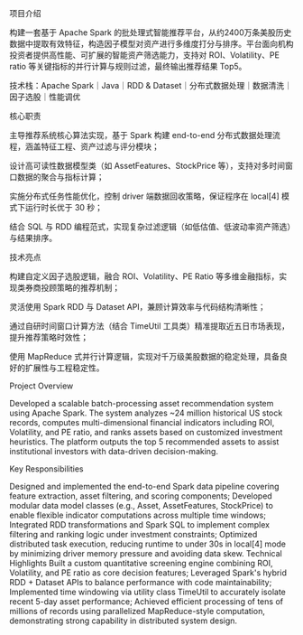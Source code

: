 项目介绍

构建一套基于 Apache Spark 的批处理式智能推荐平台，从约2400万条美股历史数据中提取有效特征，构造因子模型对资产进行多维度打分与排序。平台面向机构投资者提供高性能、可扩展的智能资产筛选能力，支持对 ROI、Volatility、PE ratio 等关键指标的并行计算与规则过滤，最终输出推荐结果 Top5。

技术栈：Apache Spark｜Java｜RDD & Dataset｜分布式数据处理｜数据清洗｜因子选股｜性能调优

核心职责

主导推荐系统核心算法实现，基于 Spark 构建 end-to-end 分布式数据处理流程，涵盖特征工程、资产过滤与评分模块；

设计高可读性数据模型类（如 AssetFeatures、StockPrice 等），支持对多时间窗口数据的聚合与指标计算；

实施分布式任务性能优化，控制 driver 端数据回收策略，保证程序在 local[4] 模式下运行时长优于 30 秒；

结合 SQL 与 RDD 编程范式，实现复杂过滤逻辑（如低估值、低波动率资产筛选）与结果排序。

技术亮点

构建自定义因子选股逻辑，融合 ROI、Volatility、PE Ratio 等多维金融指标，实现类券商投顾策略的推荐机制；

灵活使用 Spark RDD 与 Dataset API，兼顾计算效率与代码结构清晰性；

通过自研时间窗口计算方法（结合 TimeUtil 工具类）精准提取近五日市场表现，提升推荐策略时效性；

使用 MapReduce 式并行计算逻辑，实现对千万级美股数据的稳定处理，具备良好的扩展性与工程稳定性。


Project Overview

Developed a scalable batch-processing asset recommendation system using Apache Spark. The system analyzes ~24 million historical US stock records, computes multi-dimensional financial indicators including ROI, Volatility, and PE ratio, and ranks assets based on customized investment heuristics. The platform outputs the top 5 recommended assets to assist institutional investors with data-driven decision-making.



Key Responsibilities

Designed and implemented the end-to-end Spark data pipeline covering feature extraction, asset filtering, and scoring components;
Developed modular data model classes (e.g., Asset, AssetFeatures, StockPrice) to enable flexible indicator computations across multiple time windows;
Integrated RDD transformations and Spark SQL to implement complex filtering and ranking logic under investment constraints;
Optimized distributed task execution, reducing runtime to under 30s in local[4] mode by minimizing driver memory pressure and avoiding data skew.
Technical Highlights
Built a custom quantitative screening engine combining ROI, Volatility, and PE ratio as core decision features;
Leveraged Spark's hybrid RDD + Dataset APIs to balance performance with code maintainability;
Implemented time windowing via utility class TimeUtil to accurately isolate recent 5-day asset performance;
Achieved efficient processing of tens of millions of records using parallelized MapReduce-style computation, demonstrating strong capability in distributed system design.
